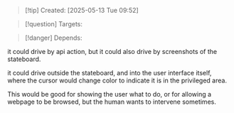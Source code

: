 
>[!tip] Created: [2025-05-13 Tue 09:52]

>[!question] Targets: 

>[!danger] Depends: 

it could drive by api action, but it could also drive by screenshots of the stateboard.

it could drive outside the stateboard, and into the user interface itself, where the cursor would change color to indicate it is in the privileged area.

This would be good for showing the user what to do, or for allowing a webpage to be browsed, but the human wants to intervene sometimes.